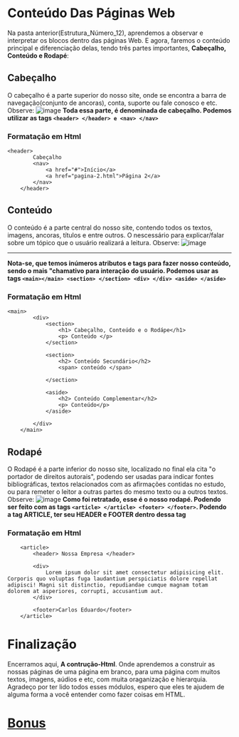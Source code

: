 # Conteúdo Das Páginas Web
Na pasta anterior(Estrutura_Número_12), aprendemos a observar e interpretar os blocos dentro das páginas Web. E agora, faremos o conteúdo principal e 
diferenciação delas, tendo três partes importantes, **Cabeçalho, Conteúdo e Rodapé**:

## Cabeçalho
O cabeçalho é a parte superior do nosso site, onde se encontra a barra de navegação(conjunto de ancoras), conta, suporte ou fale conosco e etc. Observe:
![image](https://github.com/Karlos-Eduardo-Mrqs/Construcao-Html-Css-Javascript/assets/172524894/8d58ea6e-dcb8-4f94-a7a7-1ef5560e7b17)
**Toda essa parte, é denominada de cabeçalho. Podemos utilizar as tags ``<header> </header> e <nav> </nav>``**

### Formatação em Html
```
<header> 
        Cabeçalho 
        <nav>
            <a href="#">Início</a>
            <a href="pagina-2.html">Página 2</a>
        </nav>
    </header>
```

## Conteúdo 
O conteúdo é a parte central do nosso site, contendo todos os textos, imagens, ancoras, títulos e entre outros.
O nescessário para explicar/falar sobre um tópico que o usuário realizará a leitura. Observe:
![image](https://github.com/Karlos-Eduardo-Mrqs/Construcao-Html-Css-Javascript/assets/172524894/673f6235-b253-4941-8a75-e3672b5a3519)
***
**Nota-se, que temos inúmeros atributos e tags para fazer nosso conteúdo, sendo o mais "chamativo para interação do usuário.
Podemos usar as tags ``<main></main> <section> </section> <div> </div> <aside> </aside> ``**

### Formatação em Html
```
<main>
        <div>
            <section>
                <h1> Cabeçalho, Conteúdo e o Rodápe</h1>
                <p> Conteúdo </p>
            </section>
    
            <section>
                <h2> Conteúdo Secundário</h2>
                <span> conteúdo </span>
    
            </section>
    
            <aside>
                <h2> Conteúdo Complementar</h2>
                <p> Conteúdo</p>
            </aside>

        </div>
    </main>
```

## Rodapé 
O Rodapé é a parte inferior do nosso site, localizado no final ela cita "o portador de direitos autorais", podendo ser usadas para indicar fontes bibliográficas, textos relacionados com as afirmações contidas no estudo, 
ou para remeter o leitor a outras partes do mesmo texto ou a outros textos. Observe: 
![image](https://github.com/Karlos-Eduardo-Mrqs/Construcao-Html-Css-Javascript/assets/172524894/c490f5ad-5a2e-47d8-a01e-91b39236e28e)
**Como foi retratado, esse é o nosso rodapé. Podendo ser feito com as tags `` <article> </article> <footer> </footer> ``. Podendo a tag ARTICLE, ter seu HEADER e FOOTER dentro dessa tag**

### Formatação em Html
```
    <article>
        <header> Nossa Empresa </header>

        <div>
            Lorem ipsum dolor sit amet consectetur adipisicing elit. Corporis quo voluptas fuga laudantium perspiciatis dolore repellat adipisci! Magni sit distinctio, repudiandae cumque magnam totam dolorem at asperiores, corrupti, accusantium aut.
        </div>

        <footer>Carlos Eduardo</footer>
    </article>
```

# Finalização
Encerramos aqui, **A contrução-Html**. Onde aprendemos a construir as nossas páginas de uma página em branco, para uma página com muitos textos, imagens, aúdios e etc, com
muita oraganização e hierarquia. Agradeço por ter lido todos esses módulos, espero que eles te ajudem de alguma forma a você entender como fazer coisas em HTML.

# [Bonus](https://www.w3schools.com/tags/default.asp)
